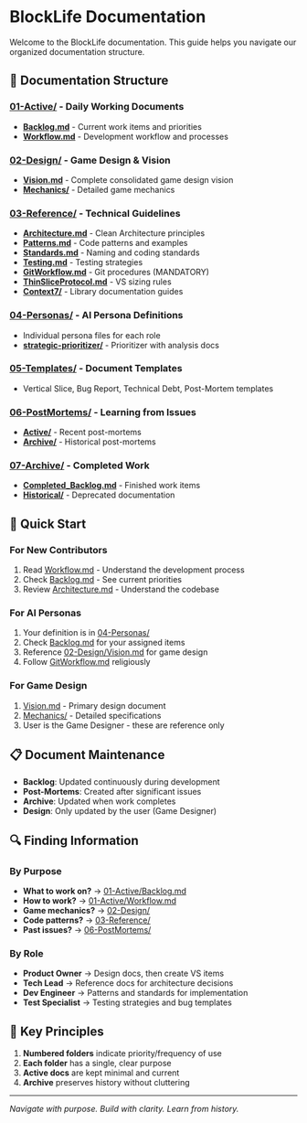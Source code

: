 # BlockLife Documentation

Welcome to the BlockLife documentation. This guide helps you navigate our organized documentation structure.

## 📂 Documentation Structure

### [01-Active/](01-Active/) - Daily Working Documents
- **[Backlog.md](01-Active/Backlog.md)** - Current work items and priorities
- **[Workflow.md](01-Active/Workflow.md)** - Development workflow and processes

### [02-Design/](02-Design/) - Game Design & Vision
- **[Vision.md](02-Design/Vision.md)** - Complete consolidated game design vision
- **[Mechanics/](02-Design/Mechanics/)** - Detailed game mechanics

### [03-Reference/](03-Reference/) - Technical Guidelines
- **[Architecture.md](03-Reference/Architecture.md)** - Clean Architecture principles
- **[Patterns.md](03-Reference/Patterns.md)** - Code patterns and examples
- **[Standards.md](03-Reference/Standards.md)** - Naming and coding standards
- **[Testing.md](03-Reference/Testing.md)** - Testing strategies
- **[GitWorkflow.md](03-Reference/GitWorkflow.md)** - Git procedures (MANDATORY)
- **[ThinSliceProtocol.md](03-Reference/ThinSliceProtocol.md)** - VS sizing rules
- **[Context7/](03-Reference/Context7/)** - Library documentation guides

### [04-Personas/](04-Personas/) - AI Persona Definitions
- Individual persona files for each role
- **[strategic-prioritizer/](04-Personas/strategic-prioritizer/)** - Prioritizer with analysis docs

### [05-Templates/](05-Templates/) - Document Templates
- Vertical Slice, Bug Report, Technical Debt, Post-Mortem templates

### [06-PostMortems/](06-PostMortems/) - Learning from Issues
- **[Active/](06-PostMortems/Active/)** - Recent post-mortems
- **[Archive/](06-PostMortems/Archive/)** - Historical post-mortems

### [07-Archive/](07-Archive/) - Completed Work
- **[Completed_Backlog.md](07-Archive/Completed_Backlog.md)** - Finished work items
- **[Historical/](07-Archive/Historical/)** - Deprecated documentation

## 🚀 Quick Start

### For New Contributors
1. Read [Workflow.md](01-Active/Workflow.md) - Understand the development process
2. Check [Backlog.md](01-Active/Backlog.md) - See current priorities
3. Review [Architecture.md](03-Reference/Architecture.md) - Understand the codebase

### For AI Personas
1. Your definition is in [04-Personas/](04-Personas/)
2. Check [Backlog.md](01-Active/Backlog.md) for your assigned items
3. Reference [02-Design/Vision.md](02-Design/Vision.md) for game design
4. Follow [GitWorkflow.md](03-Reference/GitWorkflow.md) religiously

### For Game Design
1. [Vision.md](02-Design/Vision.md) - Primary design document
2. [Mechanics/](02-Design/Mechanics/) - Detailed specifications
3. User is the Game Designer - these are reference only

## 📋 Document Maintenance

- **Backlog**: Updated continuously during development
- **Post-Mortems**: Created after significant issues
- **Archive**: Updated when work completes
- **Design**: Only updated by the user (Game Designer)

## 🔍 Finding Information

### By Purpose
- **What to work on?** → [01-Active/Backlog.md](01-Active/Backlog.md)
- **How to work?** → [01-Active/Workflow.md](01-Active/Workflow.md)
- **Game mechanics?** → [02-Design/](02-Design/)
- **Code patterns?** → [03-Reference/](03-Reference/)
- **Past issues?** → [06-PostMortems/](06-PostMortems/)

### By Role
- **Product Owner** → Design docs, then create VS items
- **Tech Lead** → Reference docs for architecture decisions
- **Dev Engineer** → Patterns and standards for implementation
- **Test Specialist** → Testing strategies and bug templates

## 📝 Key Principles

1. **Numbered folders** indicate priority/frequency of use
2. **Each folder** has a single, clear purpose
3. **Active docs** are kept minimal and current
4. **Archive** preserves history without cluttering

---

*Navigate with purpose. Build with clarity. Learn from history.*
